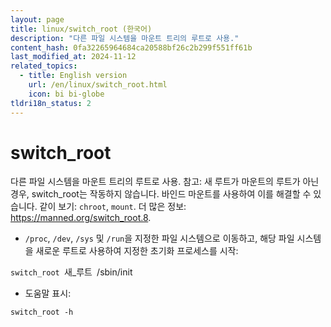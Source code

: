 ```yaml
---
layout: page
title: linux/switch_root (한국어)
description: "다른 파일 시스템을 마운트 트리의 루트로 사용."
content_hash: 0fa32265964684ca20588bf26c2b299f551ff61b
last_modified_at: 2024-11-12
related_topics:
  - title: English version
    url: /en/linux/switch_root.html
    icon: bi bi-globe
tldri18n_status: 2
---
```

# switch_root

다른 파일 시스템을 마운트 트리의 루트로 사용.
참고: 새 루트가 마운트의 루트가 아닌 경우, switch_root는 작동하지 않습니다. 바인드 마운트를 사용하여 이를 해결할 수 있습니다.
같이 보기: `chroot`, `mount`.
더 많은 정보: <https://manned.org/switch_root.8>.

- `/proc`, `/dev`, `/sys` 및 `/run`을 지정한 파일 시스템으로 이동하고, 해당 파일 시스템을 새로운 루트로 사용하여 지정한 초기화 프로세스를 시작:

`switch_root `<span class="tldr-var badge badge-pill bg-dark-lm bg-white-dm text-white-lm text-dark-dm font-weight-bold">새_루트</span>` `<span class="tldr-var badge badge-pill bg-dark-lm bg-white-dm text-white-lm text-dark-dm font-weight-bold">/sbin/init</span>

- 도움말 표시:

`switch_root -h`
